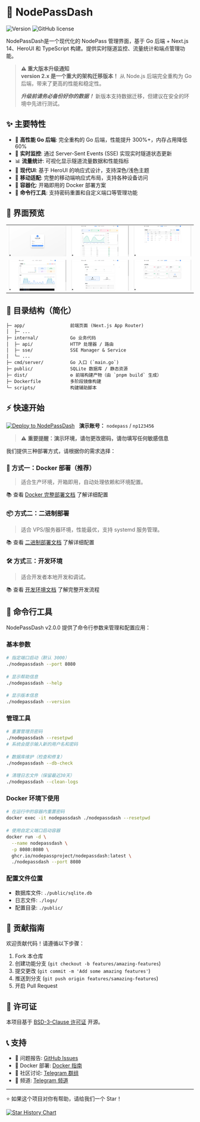 # 🚀 NodePassDash

![Version](https://img.shields.io/badge/version-2.1.0-blue.svg)
![GitHub license](https://img.shields.io/github/license/NodePassProject/NodePassDash)

NodePassDash是一个现代化的 NodePass 管理界面，基于 Go 后端 + Next.js 14、HeroUI 和 TypeScript 构建。提供实时隧道监控、流量统计和端点管理功能。

> **⚠️ 重大版本升级通知**  
> **version 2.x 是一个重大的架构迁移版本！** 从 Node.js 后端完全重构为 Go 后端，带来了更高的性能和稳定性。 
> 
> ***升级前请务必备份好你的数据！*** 新版本支持数据迁移，但建议在安全的环境中先进行测试。

## ✨ 主要特性

- 🚀 **高性能 Go 后端**: 完全重构的 Go 后端，性能提升 300%+，内存占用降低 60%
- 🎯 **实时监控**: 通过 Server-Sent Events (SSE) 实现实时隧道状态更新
- 📊 **流量统计**: 可视化显示隧道流量数据和性能指标
- 🎨 **现代UI**: 基于 HeroUI 的响应式设计，支持深色/浅色主题
- 📱 **移动适配**: 完整的移动端响应式布局，支持各种设备访问
- 🐳 **容器化**: 开箱即用的 Docker 部署方案
- 🔧 **命令行工具**: 支持密码重置和自定义端口等管理功能

## 📸 界面预览

| | | |
|---|---|---|
| ![截图0](docs/00.png) | ![截图1](docs/01.png) | ![截图2](docs/02.png) |
| ![截图3](docs/03.png) | ![截图4](docs/04.png) | ![截图5](docs/05.png) |

## 📂 目录结构（简化）
```text
├─ app/                 前端页面 (Next.js App Router)
│  ├─ ...
├─ internal/            Go 业务代码
│  ├─ api/              HTTP 处理器 / 路由
│  ├─ sse/              SSE Manager & Service
│  └─ ...
├─ cmd/server/          Go 入口 (`main.go`)
├─ public/              SQLite 数据库 / 静态资源
├─ dist/                ⚙️ 前端构建产物（由 `pnpm build` 生成）
├─ Dockerfile           多阶段镜像构建
└─ scripts/             构建辅助脚本
```

## ⚡️ 快速开始

<div style="display: flex; align-items: center; gap: 12px;">
  <a href="https://dash.nodepass.eu/">
    <img src="https://img.shields.io/badge/点击体验_Demo-000?style=for-the-badge&logo=heroui&logoColor=white&labelColor=000" alt="Deploy to NodePassDash">
  </a>
  <span><strong>演示账号：</strong> <code>nodepass</code> / <code>np123456</code></span>
</div>

> ⚠️ **重要提醒：演示环境，请勿更改密码，请勿填写任何敏感信息**

我们提供三种部署方式，请根据你的需求选择：

### 🐳 方式一：Docker 部署（推荐）

> 适合生产环境，开箱即用，自动处理依赖和环境配置。

📚 查看 [Docker 完整部署文档](docs/DOCKER.md) 了解详细配置

### 📦 方式二：二进制部署

> 适合 VPS/服务器环境，性能最优，支持 systemd 服务管理。

📚 查看 [二进制部署文档](docs/BINARY.md) 了解详细配置

### 🛠️ 方式三：开发环境

> 适合开发者本地开发和调试。

📚 查看 [开发环境文档](docs/DEVELOPMENT.md) 了解完整开发流程

## 🔧 命令行工具

NodePassDash v2.0.0 提供了命令行参数来管理和配置应用：

### 基本参数

```bash
# 指定端口启动（默认 3000）
./nodepassdash --port 8080

# 显示帮助信息
./nodepassdash --help

# 显示版本信息
./nodepassdash --version
```

### 管理工具

```bash
# 重置管理员密码
./nodepassdash --resetpwd
# 系统会提示输入新的用户名和密码

# 数据库维护（检查和修复）
./nodepassdash --db-check

# 清理日志文件（保留最近30天）
./nodepassdash --clean-logs
```

### Docker 环境下使用

```bash
# 在运行中的容器内重置密码
docker exec -it nodepassdash ./nodepassdash --resetpwd

# 使用自定义端口启动容器
docker run -d \
  --name nodepassdash \
  -p 8080:8080 \
  ghcr.io/nodepassproject/nodepassdash:latest \
  ./nodepassdash --port 8080
```

### 配置文件位置

- 数据库文件: `./public/sqlite.db`
- 日志文件: `./logs/`
- 配置目录: `./public/`

## 🤝 贡献指南

欢迎贡献代码！请遵循以下步骤：

1. Fork 本仓库
2. 创建功能分支 (`git checkout -b features/amazing-features`)
3. 提交更改 (`git commit -m 'Add some amazing features'`)
4. 推送到分支 (`git push origin features/samazing-features`)
5. 开启 Pull Request

## 📄 许可证

本项目基于 [BSD-3-Clause 许可证](LICENSE) 开源。

## 📞 支持

- 🐛 问题报告: [GitHub Issues](https://github.com/NodePassProject/NodePassDash/issues)
- 🐳 Docker 部署: [Docker 指南](docs/DOCKER.md)
- 💬 社区讨论: [Telegram 群组](https://t.me/NodePassGroup)
- 📢 频道: [Telegram 频道](https://t.me/NodePassChannel)

---

⭐ 如果这个项目对你有帮助，请给我们一个 Star！

[![Star History Chart](https://api.star-history.com/svg?repos=NodePassProject/NodePassDash&type=Date)](https://star-history.com/#NodePassProject/NodePassDash&Date)

